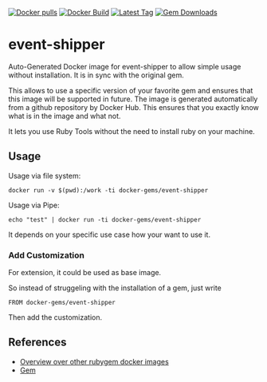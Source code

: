 [![Docker pulls](https://img.shields.io/docker/pulls/rubygem/event-shipper.svg)](https://hub.docker.com/r/rubygem/event-shipper/)
[![Docker Build](https://img.shields.io/docker/automated/rubygem/event-shipper.svg)](https://hub.docker.com/r/rubygem/event-shipper/)
[![Latest Tag](https://img.shields.io/github/tag/docker-rubygem/event-shipper.svg)](https://hub.docker.com/r/rubygem/event-shipper/)
[![Gem Downloads](https://img.shields.io/gem/dt/event-shipper.svg)](https://rubygems.org/gems/event-shipper/)
# event-shipper

Auto-Generated Docker image for event-shipper to allow simple usage without installation.
It is in sync with the original gem.

This allows to use a specific version of your favorite gem and ensures that this image will be supported in future.
The image is generated automatically from a github repository by Docker Hub.
This ensures that you exactly know what is in the image and what not.

It lets you use Ruby Tools without the need to install ruby on your machine.

## Usage

Usage via file system:

`docker run -v $(pwd):/work -ti docker-gems/event-shipper`

Usage via Pipe:

`echo "test" | docker run -ti docker-gems/event-shipper`

It depends on your specific use case how your want to use it.

### Add Customization

For extension, it could be used as base image.

So instead of struggeling with the installation of a gem, just write

`FROM docker-gems/event-shipper`

Then add the customization.

## References

 - [Overview over other rubygem docker images](https://github.com/thinkbot/docker-rubygem)
 - [Gem](https://rubygems.org/gems/event-shipper/)
